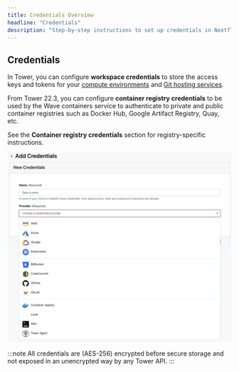 ```yaml
---
title: Credentials Overview
headline: "Credentials"
description: "Step-by-step instructions to set up credentials in Nextflow Tower."
---
```


## Credentials

In Tower, you can configure **workspace credentials** to store the access keys and tokens for your [compute environments](../compute-envs/overview) and [Git hosting services](../git/overview).

From Tower 22.3, you can configure **container registry credentials** to be used by the Wave containers service to authenticate to private and public container registries such as Docker Hub, Google Artifact Registry, Quay, etc.

See the **Container registry credentials** section for registry-specific instructions.

![](./_images/credentials_overview.png)

:::note
All credentials are (AES-256) encrypted before secure storage and not exposed in an unencrypted way by any Tower API.
:::
